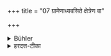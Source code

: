 +++
title = "07 ग्रामेणाध्यवसिते क्षेत्रेण वा"

+++

<details><summary>Bühler</summary>

7. If a village has been built over (a burial ground) or its surface has been cultivated as a field, the recitation of the Veda (in such a place) is not prohibited.
</details>

<details><summary>हरदत्त-टीका</summary>

## सूत्रम्
ग्रामेणाऽध्यवसिते क्षेत्रेण वा नाऽनध्यायः ॥ ७ ॥  
## टिप्पनी
यदा श्मशानं ग्रामतया क्षेत्रतया वा अध्यवसितं स्वीकृतं भवति तदा अध्येतव्यमेव ॥ ७ ॥
</details>
